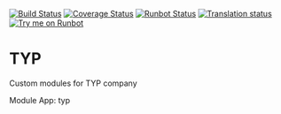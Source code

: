 [![Build Status](https://travis-ci.com/Vauxoo/typ.svg?token=CQZGG4AFzGz2FGujoCA1&branch=8.0)](https://travis-ci.com/Vauxoo/typ)
[![Coverage Status](https://coveralls.io/repos/github/Vauxoo/typ/badge.svg?branch=8.0&t=5s1PDC)](https://coveralls.io/github/Vauxoo/typ?branch=8.0)
[![Runbot Status](http://runbot.vauxoo.com/runbot/badge/85/8.0.svg)](http://runbot.vauxoo.com/runbot/repo/git-github-com-vauxoo-typ-git-85)
[![Translation status](http://weblate.vauxoo.com/widgets/typ-80/-/svg-badge.svg)](http://weblate.vauxoo.com/engage/typ-80/?utm_source=widget)
[![Try me on Runbot](https://odoo-community.org/website/image/ir.attachment/5784_f2813bd/datas)](http://runbot.vauxoo.com/runbot/85/8.0)


TYP
===


Custom modules for TYP company

Module App: typ
